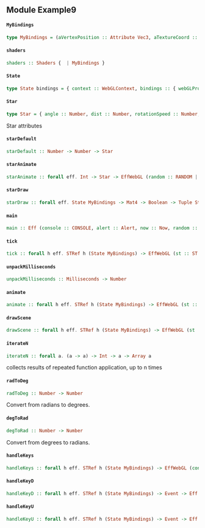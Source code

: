 ## Module Example9

#### `MyBindings`

``` purescript
type MyBindings = (aVertexPosition :: Attribute Vec3, aTextureCoord :: Attribute Vec2, uPMatrix :: Uniform Mat4, uMVMatrix :: Uniform Mat4, uSampler :: Uniform Sampler2D, uColor :: Uniform Vec3)
```

#### `shaders`

``` purescript
shaders :: Shaders {  | MyBindings }
```

#### `State`

``` purescript
type State bindings = { context :: WebGLContext, bindings :: { webGLProgram :: WebGLProg | bindings }, starVertices :: Buffer Float32, textureCoords :: Buffer Float32, texture :: WebGLTex, lastTime :: Maybe Number, stars :: Array Star, spin :: Number, tilt :: Number, z :: Number, currentlyPressedKeys :: Array Int, benchCount :: Int, benchTime :: Number }
```

#### `Star`

``` purescript
type Star = { angle :: Number, dist :: Number, rotationSpeed :: Number, r :: Number, g :: Number, b :: Number, twinkleR :: Number, twinkleG :: Number, twinkleB :: Number }
```

Star attributes

#### `starDefault`

``` purescript
starDefault :: Number -> Number -> Star
```

#### `starAnimate`

``` purescript
starAnimate :: forall eff. Int -> Star -> EffWebGL (random :: RANDOM | eff) Star
```

#### `starDraw`

``` purescript
starDraw :: forall eff. State MyBindings -> Mat4 -> Boolean -> Tuple Star Number -> EffWebGL eff Unit
```

#### `main`

``` purescript
main :: Eff (console :: CONSOLE, alert :: Alert, now :: Now, random :: RANDOM) Unit
```

#### `tick`

``` purescript
tick :: forall h eff. STRef h (State MyBindings) -> EffWebGL (st :: ST h, console :: CONSOLE, now :: Now, random :: RANDOM | eff) Unit
```

#### `unpackMilliseconds`

``` purescript
unpackMilliseconds :: Milliseconds -> Number
```

#### `animate`

``` purescript
animate :: forall h eff. STRef h (State MyBindings) -> EffWebGL (st :: ST h, now :: Now, random :: RANDOM | eff) Unit
```

#### `drawScene`

``` purescript
drawScene :: forall h eff. STRef h (State MyBindings) -> EffWebGL (st :: ST h | eff) Unit
```

#### `iterateN`

``` purescript
iterateN :: forall a. (a -> a) -> Int -> a -> Array a
```

collects results of repeated function application, up to n times

#### `radToDeg`

``` purescript
radToDeg :: Number -> Number
```

Convert from radians to degrees.

#### `degToRad`

``` purescript
degToRad :: Number -> Number
```

Convert from degrees to radians.

#### `handleKeys`

``` purescript
handleKeys :: forall h eff. STRef h (State MyBindings) -> EffWebGL (console :: CONSOLE, st :: ST h | eff) Unit
```

#### `handleKeyD`

``` purescript
handleKeyD :: forall h eff. STRef h (State MyBindings) -> Event -> Eff (st :: ST h, console :: CONSOLE | eff) Unit
```

#### `handleKeyU`

``` purescript
handleKeyU :: forall h eff. STRef h (State MyBindings) -> Event -> Eff (st :: ST h, console :: CONSOLE | eff) Unit
```


